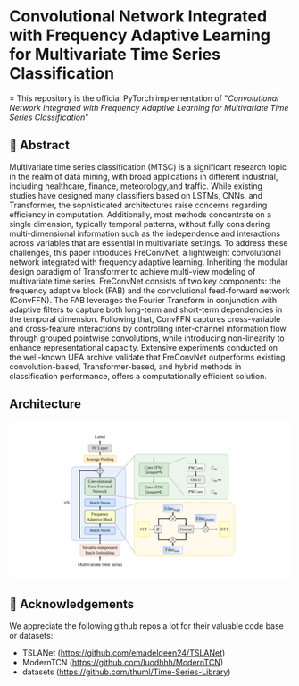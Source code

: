 # Convolutional Network Integrated with Frequency Adaptive Learning for Multivariate Time Series Classification
=
This repository is the official PyTorch implementation of "_Convolutional Network Integrated with Frequency Adaptive Learning for Multivariate Time Series Classification_"
## 📖 Abstract
Multivariate time series classification (MTSC) is a significant research topic in the realm of data mining, with broad applications in different industrial, including healthcare, finance, meteorology,and traffic. While existing studies have designed many classifiers based on LSTMs, CNNs, and Transformer, the sophisticated architectures raise concerns regarding efficiency in computation. Additionally, most methods concentrate on a single dimension, typically temporal patterns, without fully considering multi-dimensional information such as the independence and interactions across variables that are essential in multivariate settings. To address these challenges, this paper introduces FreConvNet, a lightweight convolutional network integrated with frequency adaptive learning. Inheriting the modular design paradigm of Transformer to achieve multi-view modeling of multivariate time series. FreConvNet consists of two key components: the frequency adaptive block (FAB) and the convolutional feed-forward network (ConvFFN). The FAB leverages the Fourier Transform in conjunction with adaptive filters to capture both long-term and short-term dependencies in the temporal dimension. Following that, ConvFFN captures cross-variable and cross-feature interactions by controlling inter-channel information flow through grouped pointwise convolutions, while introducing non-linearity to enhance representational capacity. Extensive experiments conducted on the well-known UEA archive validate that FreConvNet outperforms existing convolution-based, Transformer-based, and hybrid methods in classification performance, offers a computationally efficient solution.


## Architecture
![模型架构图](model/model.png)


<!--## 📑 Citation
if you find this repo useful, please cite our paper.-->

## 🙏 Acknowledgements
We appreciate the following github repos a lot for their valuable code base or datasets:
- TSLANet (https://github.com/emadeldeen24/TSLANet)
- ModernTCN (https://github.com/luodhhh/ModernTCN)
- datasets (https://github.com/thuml/Time-Series-Library)
